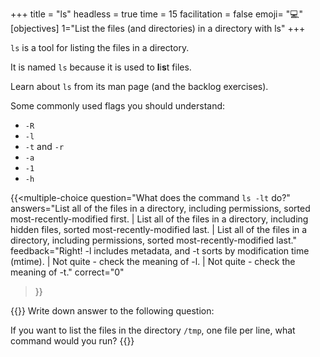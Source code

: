 +++
title = "ls"
headless = true
time = 15
facilitation = false
emoji= "💻"
[objectives]
    1="List the files (and directories) in a directory with ls"
+++

`ls` is a tool for listing the files in a directory.

It is named `ls` because it is used to **l**i**s**t files.

Learn about `ls` from its man page (and the backlog exercises).

Some commonly used flags you should understand:
* `-R`
* `-l`
* `-t` and `-r`
* `-a`
* `-1`
* `-h`

{{<multiple-choice
question="What does the command `ls -lt` do?"
answers="List all of the files in a directory, including permissions, sorted most-recently-modified first. | List all of the files in a directory, including hidden files, sorted most-recently-modified last. | List all of the files in a directory, including permissions, sorted most-recently-modified last."
feedback="Right! -l includes metadata, and -t sorts by modification time (mtime). | Not quite - check the meaning of -l. | Not quite - check the meaning of -t."
correct="0"
>}}

{{<note type="Exercise">}}
Write down answer to the following question:

If you want to list the files in the directory `/tmp`, one file per line, what command would you run?
{{</note>}}
